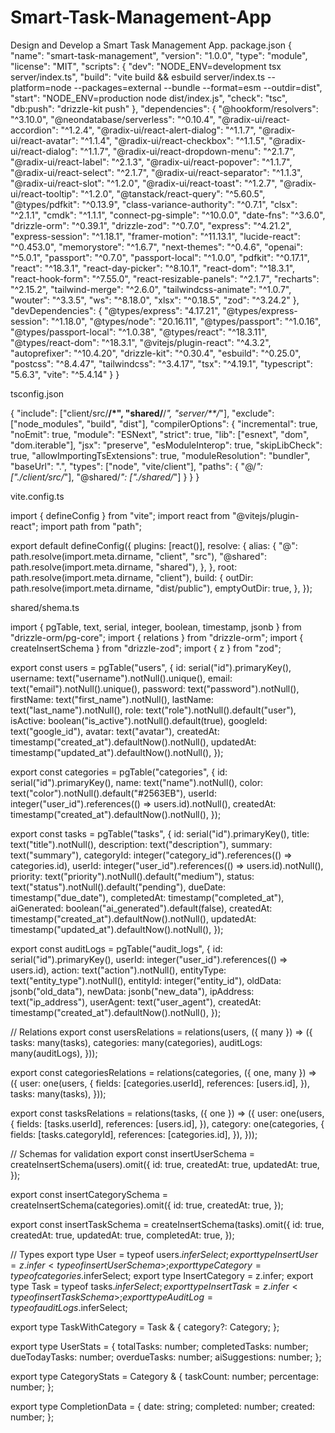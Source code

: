 # Smart-Task-Management-App
Design and Develop a Smart Task Management App.
package.json
{
  "name": "smart-task-management",
  "version": "1.0.0",
  "type": "module",
  "license": "MIT",
  "scripts": {
    "dev": "NODE_ENV=development tsx server/index.ts",
    "build": "vite build && esbuild server/index.ts --platform=node --packages=external --bundle --format=esm --outdir=dist",
    "start": "NODE_ENV=production node dist/index.js",
    "check": "tsc",
    "db:push": "drizzle-kit push"
  },
  "dependencies": {
    "@hookform/resolvers": "^3.10.0",
    "@neondatabase/serverless": "^0.10.4",
    "@radix-ui/react-accordion": "^1.2.4",
    "@radix-ui/react-alert-dialog": "^1.1.7",
    "@radix-ui/react-avatar": "^1.1.4",
    "@radix-ui/react-checkbox": "^1.1.5",
    "@radix-ui/react-dialog": "^1.1.7",
    "@radix-ui/react-dropdown-menu": "^2.1.7",
    "@radix-ui/react-label": "^2.1.3",
    "@radix-ui/react-popover": "^1.1.7",
    "@radix-ui/react-select": "^2.1.7",
    "@radix-ui/react-separator": "^1.1.3",
    "@radix-ui/react-slot": "^1.2.0",
    "@radix-ui/react-toast": "^1.2.7",
    "@radix-ui/react-tooltip": "^1.2.0",
    "@tanstack/react-query": "^5.60.5",
    "@types/pdfkit": "^0.13.9",
    "class-variance-authority": "^0.7.1",
    "clsx": "^2.1.1",
    "cmdk": "^1.1.1",
    "connect-pg-simple": "^10.0.0",
    "date-fns": "^3.6.0",
    "drizzle-orm": "^0.39.1",
    "drizzle-zod": "^0.7.0",
    "express": "^4.21.2",
    "express-session": "^1.18.1",
    "framer-motion": "^11.13.1",
    "lucide-react": "^0.453.0",
    "memorystore": "^1.6.7",
    "next-themes": "^0.4.6",
    "openai": "^5.0.1",
    "passport": "^0.7.0",
    "passport-local": "^1.0.0",
    "pdfkit": "^0.17.1",
    "react": "^18.3.1",
    "react-day-picker": "^8.10.1",
    "react-dom": "^18.3.1",
    "react-hook-form": "^7.55.0",
    "react-resizable-panels": "^2.1.7",
    "recharts": "^2.15.2",
    "tailwind-merge": "^2.6.0",
    "tailwindcss-animate": "^1.0.7",
    "wouter": "^3.3.5",
    "ws": "^8.18.0",
    "xlsx": "^0.18.5",
    "zod": "^3.24.2"
  },
  "devDependencies": {
    "@types/express": "4.17.21",
    "@types/express-session": "^1.18.0",
    "@types/node": "20.16.11",
    "@types/passport": "^1.0.16",
    "@types/passport-local": "^1.0.38",
    "@types/react": "^18.3.11",
    "@types/react-dom": "^18.3.1",
    "@vitejs/plugin-react": "^4.3.2",
    "autoprefixer": "^10.4.20",
    "drizzle-kit": "^0.30.4",
    "esbuild": "^0.25.0",
    "postcss": "^8.4.47",
    "tailwindcss": "^3.4.17",
    "tsx": "^4.19.1",
    "typescript": "5.6.3",
    "vite": "^5.4.14"
  }
}

tsconfig.json

{
  "include": ["client/src/**/*", "shared/**/*", "server/**/*"],
  "exclude": ["node_modules", "build", "dist"],
  "compilerOptions": {
    "incremental": true,
    "noEmit": true,
    "module": "ESNext",
    "strict": true,
    "lib": ["esnext", "dom", "dom.iterable"],
    "jsx": "preserve",
    "esModuleInterop": true,
    "skipLibCheck": true,
    "allowImportingTsExtensions": true,
    "moduleResolution": "bundler",
    "baseUrl": ".",
    "types": ["node", "vite/client"],
    "paths": {
      "@/*": ["./client/src/*"],
      "@shared/*": ["./shared/*"]
    }
  }
}

vite.config.ts

import { defineConfig } from "vite";
import react from "@vitejs/plugin-react";
import path from "path";

export default defineConfig({
  plugins: [react()],
  resolve: {
    alias: {
      "@": path.resolve(import.meta.dirname, "client", "src"),
      "@shared": path.resolve(import.meta.dirname, "shared"),
    },
  },
  root: path.resolve(import.meta.dirname, "client"),
  build: {
    outDir: path.resolve(import.meta.dirname, "dist/public"),
    emptyOutDir: true,
  },
});

shared/shema.ts

import { pgTable, text, serial, integer, boolean, timestamp, jsonb } from "drizzle-orm/pg-core";
import { relations } from "drizzle-orm";
import { createInsertSchema } from "drizzle-zod";
import { z } from "zod";

export const users = pgTable("users", {
  id: serial("id").primaryKey(),
  username: text("username").notNull().unique(),
  email: text("email").notNull().unique(),
  password: text("password").notNull(),
  firstName: text("first_name").notNull(),
  lastName: text("last_name").notNull(),
  role: text("role").notNull().default("user"),
  isActive: boolean("is_active").notNull().default(true),
  googleId: text("google_id"),
  avatar: text("avatar"),
  createdAt: timestamp("created_at").defaultNow().notNull(),
  updatedAt: timestamp("updated_at").defaultNow().notNull(),
});

export const categories = pgTable("categories", {
  id: serial("id").primaryKey(),
  name: text("name").notNull(),
  color: text("color").notNull().default("#2563EB"),
  userId: integer("user_id").references(() => users.id).notNull(),
  createdAt: timestamp("created_at").defaultNow().notNull(),
});

export const tasks = pgTable("tasks", {
  id: serial("id").primaryKey(),
  title: text("title").notNull(),
  description: text("description"),
  summary: text("summary"),
  categoryId: integer("category_id").references(() => categories.id),
  userId: integer("user_id").references(() => users.id).notNull(),
  priority: text("priority").notNull().default("medium"),
  status: text("status").notNull().default("pending"),
  dueDate: timestamp("due_date"),
  completedAt: timestamp("completed_at"),
  aiGenerated: boolean("ai_generated").default(false),
  createdAt: timestamp("created_at").defaultNow().notNull(),
  updatedAt: timestamp("updated_at").defaultNow().notNull(),
});

export const auditLogs = pgTable("audit_logs", {
  id: serial("id").primaryKey(),
  userId: integer("user_id").references(() => users.id),
  action: text("action").notNull(),
  entityType: text("entity_type").notNull(),
  entityId: integer("entity_id"),
  oldData: jsonb("old_data"),
  newData: jsonb("new_data"),
  ipAddress: text("ip_address"),
  userAgent: text("user_agent"),
  createdAt: timestamp("created_at").defaultNow().notNull(),
});

// Relations
export const usersRelations = relations(users, ({ many }) => ({
  tasks: many(tasks),
  categories: many(categories),
  auditLogs: many(auditLogs),
}));

export const categoriesRelations = relations(categories, ({ one, many }) => ({
  user: one(users, {
    fields: [categories.userId],
    references: [users.id],
  }),
  tasks: many(tasks),
}));

export const tasksRelations = relations(tasks, ({ one }) => ({
  user: one(users, {
    fields: [tasks.userId],
    references: [users.id],
  }),
  category: one(categories, {
    fields: [tasks.categoryId],
    references: [categories.id],
  }),
}));

// Schemas for validation
export const insertUserSchema = createInsertSchema(users).omit({
  id: true,
  createdAt: true,
  updatedAt: true,
});

export const insertCategorySchema = createInsertSchema(categories).omit({
  id: true,
  createdAt: true,
});

export const insertTaskSchema = createInsertSchema(tasks).omit({
  id: true,
  createdAt: true,
  updatedAt: true,
  completedAt: true,
});

// Types
export type User = typeof users.$inferSelect;
export type InsertUser = z.infer<typeof insertUserSchema>;
export type Category = typeof categories.$inferSelect;
export type InsertCategory = z.infer<typeof insertCategorySchema>;
export type Task = typeof tasks.$inferSelect;
export type InsertTask = z.infer<typeof insertTaskSchema>;
export type AuditLog = typeof auditLogs.$inferSelect;

export type TaskWithCategory = Task & {
  category?: Category;
};

export type UserStats = {
  totalTasks: number;
  completedTasks: number;
  dueTodayTasks: number;
  overdueTasks: number;
  aiSuggestions: number;
};

export type CategoryStats = Category & {
  taskCount: number;
  percentage: number;
};

export type CompletionData = {
  date: string;
  completed: number;
  created: number;
};
